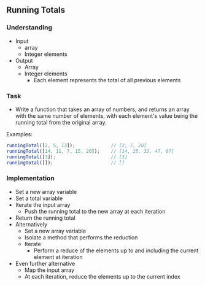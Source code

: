 ## Running Totals

### Understanding
- Input
  + array
  + Integer elements
- Output
  + Array
  + Integer elements
    * Each element represents the total of all previous elements

### Task
- Write a function that takes an array of numbers, and returns an array with the same number of elements, with each element's value being the running total from the original array.

Examples:

```js
runningTotal([2, 5, 13]);             // [2, 7, 20]
runningTotal([14, 11, 7, 15, 20]);    // [14, 25, 32, 47, 67]
runningTotal([3]);                    // [3]
runningTotal([]);                     // []
```

### Implementation
- Set a new array variable
- Set a total variable
- Iterate the input array
  + Push the running total to the new array at each iteration
- Return the running total
- Alternatively
  + Set a new array variable
  + Isolate a method that performs the reduction
  + Iterate
    * Perform a reduce of the elements up to and including the current element at iteration
- Even further alternative
  + Map the input array
  + At each iteration, reduce the elements up to the current index